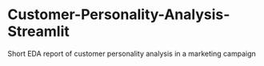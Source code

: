# Customer-Personality-Analysis-Streamlit
Short EDA report of customer personality analysis in a marketing campaign
